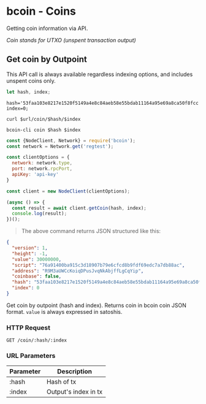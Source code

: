 # bcoin - Coins
Getting coin information via API.

*Coin stands for UTXO (unspent transaction output)*

## Get coin by Outpoint

<aside class="info">
This API call is always available regardless indexing options, and
includes unspent coins only.
</aside>

```javascript
let hash, index;
```

```shell--vars
hash='53faa103e8217e1520f5149a4e8c84aeb58e55bdab11164a95e69a8ca50f8fcc';
index=0;
```

```shell--curl
curl $url/coin/$hash/$index
```

```shell--cli
bcoin-cli coin $hash $index
```

```javascript
const {NodeClient, Network} = require('bcoin');
const network = Network.get('regtest');

const clientOptions = {
  network: network.type,
  port: network.rpcPort,
  apiKey: 'api-key'
}

const client = new NodeClient(clientOptions);

(async () => {
  const result = await client.getCoin(hash, index);
  console.log(result);
})();
```

> The above command returns JSON structured like this:

```json
{
  "version": 1,
  "height": -1,
  "value": 30000000,
  "script": "76a91400ba915c3d18907b79e6cfcd8b9fdf69edc7a7db88ac",
  "address": "R9M3aUWCcKoiqDPusJvqNkAbjffLgCqYip",
  "coinbase": false,
  "hash": "53faa103e8217e1520f5149a4e8c84aeb58e55bdab11164a95e69a8ca50f8fcc",
  "index": 0
}
```

Get coin by outpoint (hash and index). Returns coin in bcoin coin JSON format.
`value` is always expressed in satoshis.

### HTTP Request
`GET /coin/:hash/:index`

### URL Parameters
Parameter | Description
--------- | -----------
:hash     | Hash of tx
:index    | Output's index in tx
